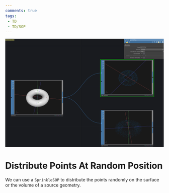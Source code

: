 ```yaml
---
comments: true
tags:
 - TD
 - TD/SOP
---
```

![Distribute Points Randomly](./img/DistributePointsRandomly.png)
# Distribute Points At Random Position
We can use a `SprinkleSOP` to distribute the points randomly on the surface or the volume of a source geometry.
